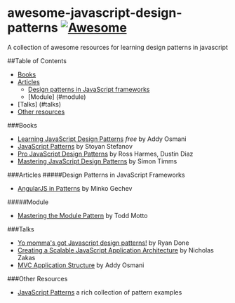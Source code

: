 # awesome-javascript-design-patterns [![Awesome](https://cdn.rawgit.com/sindresorhus/awesome/d7305f38d29fed78fa85652e3a63e154dd8e8829/media/badge.svg)](https://github.com/sindresorhus/awesome)
 A collection of awesome resources for learning design patterns in javascript

##Table of Contents
- [Books](#books)
- [Articles](#articles)
  - [Design patterns in JavaScript frameworks](#design-patterns-in-javascript-frameworks)
  - [Module] (#module)
- [Talks] (#talks)
- [Other resources](#other-resources)
  
###Books
* [Learning JavaScript Design Patterns](http://openmymind.net/The-Little-Go-Book/) *free* by Addy Osmani
* [JavaScript Patterns](https://www.goodreads.com/book/show/9422683-javascript-patterns) by Stoyan Stefanov
* [Pro JavaScript Design Patterns](https://www.goodreads.com/book/show/1960593.Pro_JavaScript_Design_Patterns) by Ross Harmes, Dustin Diaz
* [Mastering JavaScript Design Patterns](https://www.goodreads.com/book/show/23847040-mastering-javascript-design-patterns---essential-solutions-for-effective) by Simon Timms

###Articles
#####Design Patterns in JavaScript Frameworks
* [AngularJS in Patterns](https://github.com/mgechev/angularjs-in-patterns) by Minko Gechev

#####Module
* [Mastering the Module Pattern](https://toddmotto.com/mastering-the-module-pattern/) by Todd Motto

###Talks
* [Yo momma's got Javascript design patterns!](https://youtu.be/dMpp1_rJTXU) by Ryan Done
* [Creating a Scalable JavaScript Application Architecture](https://youtu.be/b5pFv9NB9fs) by Nicholas Zakas
* [MVC Application Structure](https://youtu.be/yIoPlBcW6XA) by Addy Osmani

###Other Resources
* [JavaScript Patterns](https://github.com/shichuan/javascript-patterns) a rich collection of pattern examples 
